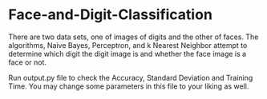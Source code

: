 # Face-and-Digit-Classification
There are two data sets, one of images of digits and the other of faces. The algorithms, Naive Bayes, Perceptron, and k Nearest Neighbor attempt to determine which digit the digit image is and whether the face image is a face or not.

Run output.py file to check the Accuracy, Standard Deviation and Training Time.
You may change some parameters in this file to your liking as well.
